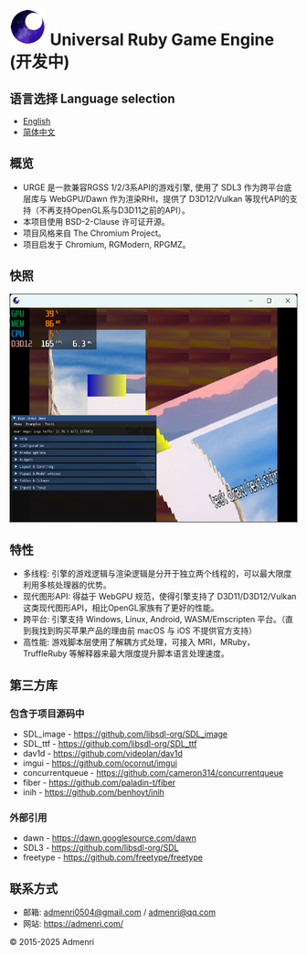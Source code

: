 ﻿# ![Logo](app/resources/urge_favicon_64.png) Universal Ruby Game Engine (开发中)

## 语言选择 Language selection
- [English](README_EN.md)
- [简体中文](README.md)

## 概览

 - URGE 是一款兼容RGSS 1/2/3系API的游戏引擎, 使用了 SDL3 作为跨平台底层库与 WebGPU/Dawn 作为渲染RHI，提供了 D3D12/Vulkan 等现代API的支持（不再支持OpenGL系与D3D11之前的API）。  
 - 本项目使用 BSD-2-Clause 许可证开源。    
 - 项目风格来自 The Chromium Project。  
 - 项目启发于 Chromium, RGModern, RPGMZ。  
 
## 快照

<img src="app/test/1.png" height="400">

## 特性

- 多线程: 引擎的游戏逻辑与渲染逻辑是分开于独立两个线程的，可以最大限度利用多核处理器的优势。  
- 现代图形API: 得益于 WebGPU 规范，使得引擎支持了 D3D11/D3D12/Vulkan 这类现代图形API，相比OpenGL家族有了更好的性能。  
- 跨平台: 引擎支持 Windows, Linux, Android, WASM/Emscripten 平台。（直到我找到购买苹果产品的理由前 macOS 与 iOS 不提供官方支持）  
- 高性能: 游戏脚本层使用了解耦方式处理，可接入 MRI，MRuby，TruffleRuby 等解释器来最大限度提升脚本语言处理速度。  

## 第三方库

### 包含于项目源码中
- SDL_image - https://github.com/libsdl-org/SDL_image  
- SDL_ttf - https://github.com/libsdl-org/SDL_ttf  
- dav1d - https://github.com/videolan/dav1d  
- imgui - https://github.com/ocornut/imgui  
- concurrentqueue - https://github.com/cameron314/concurrentqueue  
- fiber - https://github.com/paladin-t/fiber  
- inih - https://github.com/benhoyt/inih  

### 外部引用
- dawn - https://dawn.googlesource.com/dawn  
- SDL3 - https://github.com/libsdl-org/SDL  
- freetype - https://github.com/freetype/freetype  

## 联系方式

- 邮箱: admenri0504@gmail.com / admenri@qq.com  
- 网站: https://admenri.com/  

© 2015-2025 Admenri
